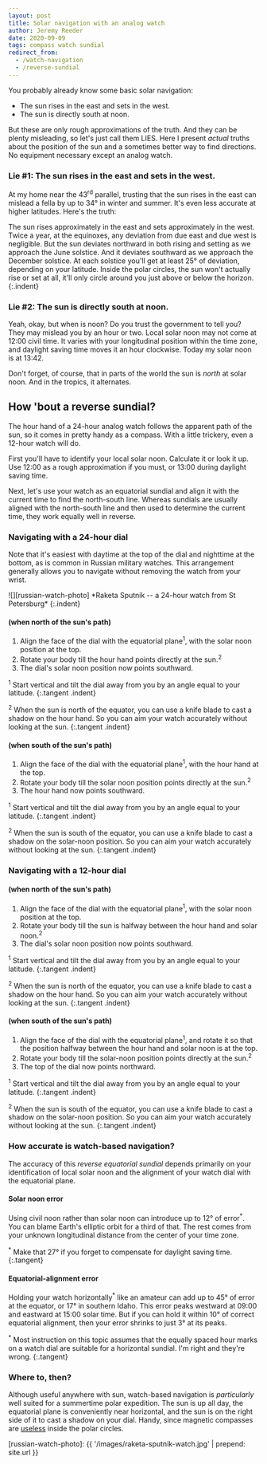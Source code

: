 ```yaml
---
layout: post
title: Solar navigation with an analog watch
author: Jeremy Reeder
date: 2020-09-09
tags: compass watch sundial
redirect_from:
  - /watch-navigation
  - /reverse-sundial
---
```


You probably already know some basic solar navigation:
- The sun rises in the east and sets in the west.
- The sun is directly south at noon.

But these are only rough approximations of the truth. And they can be plenty
misleading, so let's just call them LIES. Here I present _actual_ truths about
the position of the sun and a sometimes better way to find directions. No
equipment necessary except an analog watch.

### Lie #1: The sun rises in the east and sets in the west.

At my home near the 43<sup>rd</sup> parallel, trusting that the sun rises in
the east can mislead a fella by up to 34° in winter and summer. It's even less
accurate at higher latitudes. Here's the truth:

The sun rises approximately in the east and sets approximately in the west.
Twice a year, at the equinoxes, any deviation from due east and due west is
negligible.  But the sun deviates northward in both rising and setting as we
approach the June solstice.  And it deviates southward as we approach the
December solstice.  At each solstice you'll get at least 25° of deviation,
depending on your latitude.  Inside the polar circles, the sun won't actually
rise or set at all, it'll only circle around you just above or below the
horizon.
{:.indent}

### Lie #2: The sun is directly south at noon.

Yeah, okay, but when is noon? Do you trust the government to tell you? They may
mislead you by an hour or two. Local solar noon may not come at 12:00 civil
time. It varies with your longitudinal position within the time zone, and
daylight saving time moves it an hour clockwise. Today my solar noon is at
13:42.

Don't forget, of course, that in parts of the world the sun is _north_ at solar
noon. And in the tropics, it alternates.

## How 'bout a reverse sundial?

The hour hand of a 24-hour analog watch follows the apparent path of the sun,
so it comes in pretty handy as a compass. With a little trickery, even a
12-hour watch will do.

First you'll have to identify your local solar noon. Calculate it or look it
up. Use 12:00 as a rough approximation if you must, or 13:00 during daylight
saving time.

Next, let's use your watch as an equatorial sundial and align it with the
current time to find the north-south line. Whereas sundials are usually aligned
with the north-south line and then used to determine the current time, they
work equally well in reverse.

### Navigating with a 24-hour dial

Note that it's easiest with daytime at the top of the dial and nighttime at the
bottom, as is common in Russian military watches. This arrangement generally
allows you to navigate without removing the watch from your wrist.

<div class="gallery" markdown="1">
![][russian-watch-photo]
*Raketa Sputnik -- a 24-hour watch from St Petersburg*
{:.indent}
</div>

#### (when north of the sun's path)
1. Align the face of the dial with the equatorial plane<sup>1</sup>, with the solar noon position at the top.
2. Rotate your body till the hour hand points directly at the sun.<sup>2</sup>
3. The dial's solar noon position now points southward.

<sup>1</sup> Start vertical and tilt the dial away from you by an angle equal to your latitude.
{:.tangent .indent}

<sup>2</sup> When the sun is north of the equator, you can use a knife blade to
cast a shadow on the hour hand. So you can aim your watch accurately without
looking at the sun.
{:.tangent .indent}

#### (when south of the sun's path)
1. Align the face of the dial with the equatorial plane<sup>1</sup>, with the hour hand at the top.
2. Rotate your body till the solar noon position points directly at the sun.<sup>2</sup>
3. The hour hand now points southward.

<sup>1</sup> Start vertical and tilt the dial away from you by an angle equal to your latitude.
{:.tangent .indent}

<sup>2</sup> When the sun is south of the equator, you can use a knife blade to
cast a shadow on the solar-noon position. So you can aim your watch accurately
without looking at the sun.
{:.tangent .indent}

### Navigating with a 12-hour dial

#### (when north of the sun's path)
1. Align the face of the dial with the equatorial plane<sup>1</sup>, with the solar noon position at the top.
2. Rotate your body till the sun is halfway between the hour hand and solar noon.<sup>2</sup>
3. The dial's solar noon position now points southward.

<sup>1</sup> Start vertical and tilt the dial away from you by an angle equal to your latitude.
{:.tangent .indent}

<sup>2</sup> When the sun is north of the equator, you can use a knife blade to
cast a shadow on the hour hand. So you can aim your watch accurately without
looking at the sun.
{:.tangent .indent}

#### (when south of the sun's path)
1. Align the face of the dial with the equatorial plane<sup>1</sup>, and rotate it so that the position halfway between the hour hand and solar noon is at the top.
2. Rotate your body till the solar-noon position points directly at the sun.<sup>2</sup>
3. The top of the dial now points northward.

<sup>1</sup> Start vertical and tilt the dial away from you by an angle equal to your latitude.
{:.tangent .indent}

<sup>2</sup> When the sun is south of the equator, you can use a knife blade to
cast a shadow on the solar-noon position. So you can aim your watch accurately
without looking at the sun.
{:.tangent .indent}

### How accurate is watch-based navigation?

The accuracy of this _reverse equatorial sundial_ depends primarily on your
identification of local solar noon and the alignment of your watch dial with
the equatorial plane.

#### Solar noon error

Using civil noon rather than solar noon can introduce up to 12° of
error<sup>*</sup>. You can blame Earth's elliptic orbit for a third of that.
The rest comes from your unknown longitudinal distance from the center of your
time zone.

<sup>*</sup> Make that 27° if you forget to compensate for daylight saving
time.
{:.tangent}

#### Equatorial-alignment error

Holding your watch horizontally<sup>*</sup> like an amateur can add up to 45° of error at
the equator, or 17° in southern Idaho. This error peaks westward at 09:00 and
eastward at 15:00 solar time. But if you can hold it within 10° of correct
equatorial alignment, then your error shrinks to just 3° at its peaks.

<sup>*</sup> Most instruction on this topic assumes that the equally spaced hour marks on a watch dial are suitable for a horizontal sundial. I'm right and they're wrong.
{:.tangent}

### Where to, then?

Although useful anywhere with sun, watch-based navigation is _particularly_
well suited for a summertime polar expedition. The sun is up all day, the
equatorial plane is conveniently near horizontal, and the sun is on the right
side of it to cast a shadow on your dial. Handy, since magnetic compasses are
[useless][compass-failure] inside the polar circles.


[russian-watch-photo]: {{ '/images/raketa-sputnik-watch.jpg' | prepend: site.url }}

[compass-failure]: https://cultofsea.com/general/using-magnetic-compass-in-polar-regions/
